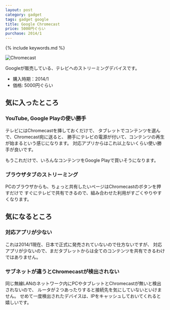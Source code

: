 ```yaml
---
layout: post
category: gadget
tags: gadget google
title: Google Chromecast
price: 5000円ぐらい
purchase: 2014/1
---
```

{% include keywords.md %}

![Chromecast](http://www.google.com/intl/en/chrome/assets/common/images/chromecast/s5-producthero.jpg)

Googleが販売している、テレビへのストリーミングデバイスです。

* 購入時期：2014/1
* 価格: 5000円ぐらい

## 気に入ったところ

### YouTube, Google Playの使い勝手

テレビにはChromecastを挿しておくだけで、
タブレットでコンテンツを選んで、Chromecast宛に送ると、
勝手にテレビの電源が付いて、コンテンツの再生が始まるという感じになります。
対応アプリからはこれ以上ないくらい使い勝手が良いです。

もうこれだけで、いろんなコンテンツをGoogle Playで買いそうになります。

### ブラウザタブのストリーミング

PCのブラウザからも、ちょっと共有したいページはChromecastのボタンを押すだけで
すぐにテレビで共有できるので、組み合わせた利用がすごくやりやすくなります。

## 気になるところ

### 対応アプリが少ない

これは2014/1現在、日本で正式に発売されていないので仕方ないですが、
対応アプリが少ないので、まだタブレットからは全てのコンテンツを共有できるわけではありません。

### サブネットが違うとChromecastが検出されない

同じ無線LANのネットワーク内にPCやタブレットとChromecastが無いと検出されないので、
ルータが２つあったりすると接続先を気にしていないといけません。
せめて一度検出されたデバイスは、IPをキャッシュしておいてくれると嬉しいです。
